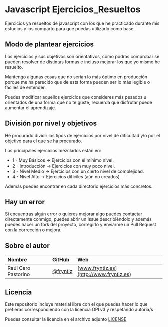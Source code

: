 # Javascript Ejercicios_Resueltos
Ejercicios ya resueltos de javascript con los que he practicado durante mis estudios y los comparto para que puedas utilizarlo como base.


## Modo de plantear ejercicios
Los ejercicios y sus objetivos son orientativos, como podrás comprobar se pueden resolver de distintas formas e incluso mejorar los que yo mismo he resuelto.

Mantengo algunas cosas que no serían lo más óptimo en producción porque me ha parecido que de esta forma pueden ser lo más legible o fáciles de entender.

Puedes modificar aquellos ejercicios que consideres más pesados u orientados de una forma que no te guste, recuerda que disfrutar puede aumentar el aprendizaje.


## División por nivel y objetivos
He procurado dividir los tipos de ejercicios por nivel de dificultad y/o por el objetivo para el que se ha procurado.

Los principales ejercicios mezclados están en:
- 1 - Muy Básicos → Ejercicios con el mínimo nivel.
- 2 - Introducción → Ejercicios con muy poco nivel.
- 3 - Nivel Medio → Ejercicios con un cierto nivel de complejidad.
- 4 - Nivel Alto → Ejercicios difíciles (aún no creados).

Además puedes encontrar en cada directorio ejercicios más concretos.


## Hay un error
Si encuentras algún error o quieres mejorar algo puedes contactar directamente conmigo, puedes abrir un Issue describiéndolo y además puedes hacer un fork del proyecto, corregirlo y enviarme un Pull Request con la corrección o mejora.


## Sobre el autor
Nombre  | GitHub    | Web
:-------|:----------|:---------
Raúl Caro Pastorino | [@fryntiz](https://github.com/fryntiz) | [www.fryntiz.es](http://www.fryntiz.es)


## Licencia
Este repositorio incluye material libre con el que puedes hacer lo que prefieras correspondiendo con la licencia GPLv3 y respetando autoría/s

Puedes consultar la licencia en el archivo adjunto [LICENSE](https://github.com/fryntiz/Javascript_Ejercicios_Resueltos/blob/dev/LICENSE)
